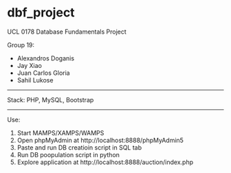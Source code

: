 # dbf_project

UCL 0178 Database Fundamentals Project

Group 19:
  * Alexandros Doganis
  * Jay Xiao
  * Juan Carlos Gloria
  * Sahil Lukose

---
Stack: PHP, MySQL, Bootstrap

---
Use:
  1. Start MAMPS/XAMPS/WAMPS
  2. Open phpMyAdmin at http://localhost:8888/phpMyAdmin5
  3. Paste and run DB creatioin script in SQL tab
  4. Run DB poopulation script in python
  5. Explore application at http://localhost:8888/auction/index.php
